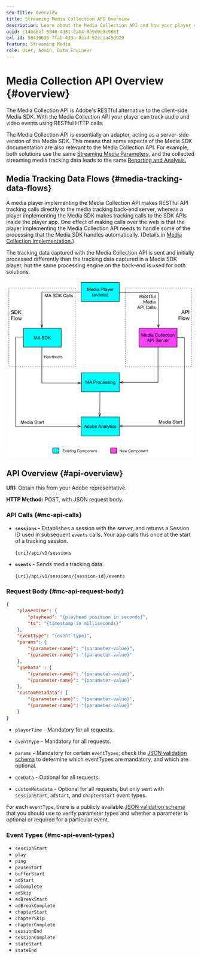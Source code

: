 ```yaml
---
seo-title: Overview
title: Streaming Media Collection API Overview
description: Learn about the Media Collection API and how your player can track audio and video events using RESTful HTTP calls.
uuid: c14bdbef-5846-4d31-8a14-8e9e0e9c9861
exl-id: 58430636-7fab-433a-8ead-52ccaa45d920
feature: Streaming Media
role: User, Admin, Data Engineer
---
```

# Media Collection API Overview {#overview}

The Media Collection API is Adobe's RESTful alternative to the client-side Media SDK. With the Media Collection API your player can track audio and video events using RESTful HTTP calls.

The Media Collection API is essentially an adapter, acting as a server-side version of the Media SDK. This means that some aspects of the Media SDK documentation are also relevant to the Media Collection API. For example, both solutions use the same [Streaming Media Parameters](../variables/audio-video-parameters.md), and the collected streaming media tracking data leads to the same [Reporting and Analysis.](/help/reporting/media-reports-enable.md)

## Media Tracking Data Flows {#media-tracking-data-flows}

A media player implementing the Media Collection API makes RESTful API tracking calls directly to the media tracking back-end server, whereas a player implementing the Media SDK makes tracking calls to the SDK APIs inside the player app. One effect of making calls over the web is that the player implementing the Media Collection API needs to handle some of the processing that the Media SDK handles automatically. (Details in [Media Collection Implementation.](mc-api-impl/mc-api-quick-start.md))

The tracking data captured with the Media Collection API is sent and initially processed differently than the tracking data captured in a Media SDK player, but the same processing engine on the back-end is used for both solutions.

![](assets/col_api_overview_simple.png)

## API Overview {#api-overview}

**URI:** Obtain this from your Adobe representative.

**HTTP Method:** POST, with JSON request body.

### API Calls {#mc-api-calls}

* **`sessions` -** Establishes a session with the server, and returns a Session ID used in subsequent `events` calls. Your app calls this once at the start of a tracking session.

  `{uri}/api/v1/sessions`

* **`events` -** Sends media tracking data.

  `{uri}/api/v1/sessions/{session-id}/events`

### Request Body {#mc-api-request-body}

```json
{
    "playerTime": {
        "playhead": "{playhead position in seconds}",
        "ts": "{timestamp in milliseconds}"
    },
    "eventType": "{event-type}",
    "params": {
        "{parameter-name}": "{parameter-value}",
        "{parameter-name}": "{parameter-value}"
    },
    "qoeData" : {
        "{parameter-name}": "{parameter-value}",
        "{parameter-name}": "{parameter-value}"
    },
    "customMetadata": {
        "{parameter-name}": "{parameter-value}",
        "{parameter-name}": "{parameter-value}"
    }
}
```

* `playerTime` - Mandatory for all requests.
* `eventType` - Mandatory for all requests.
* `params` - Mandatory for certain `eventTypes`; check the [JSON validation schema](mc-api-ref/mc-api-json-validation.md) to determine which eventTypes are mandatory, and which are optional.

* `qoeData` - Optional for all requests.
* `customMetadata` - Optional for all requests, but only sent with `sessionStart`, `adStart`, and `chapterStart` event types.

For each `eventType`, there is a publicly available [JSON validation schema](mc-api-ref/mc-api-json-validation.md) that you should use to verify parameter types and whether a parameter is optional or required for a particular event.

### Event Types {#mc-api-event-types}

* `sessionStart`
* `play`
* `ping`
* `pauseStart`
* `bufferStart`
* `adStart`
* `adComplete`
* `adSkip`
* `adBreakStart`
* `adBreakComplete`
* `chapterStart`
* `chapterSkip`
* `chapterComplete`
* `sessionEnd`
* `sessionComplete`
* `stateStart`
* `stateEnd`

